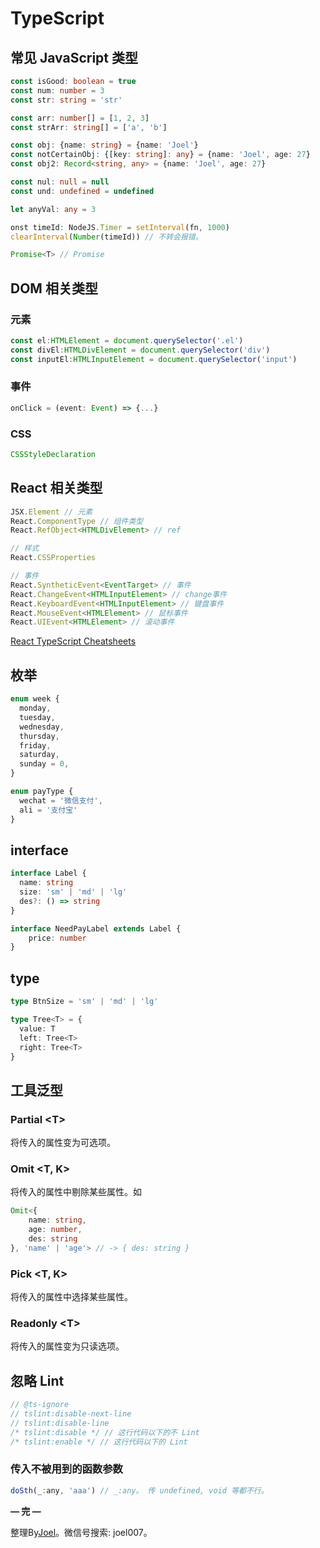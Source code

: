 # TypeScript

## 常见 JavaScript 类型
```ts
const isGood: boolean = true
const num: number = 3
const str: string = 'str'

const arr: number[] = [1, 2, 3]
const strArr: string[] = ['a', 'b']

const obj: {name: string} = {name: 'Joel'}
const notCertainObj: {[key: string]: any} = {name: 'Joel', age: 27}
const obj2: Record<string, any> = {name: 'Joel', age: 27}

const nul: null = null
const und: undefined = undefined

let anyVal: any = 3

onst timeId: NodeJS.Timer = setInterval(fn, 1000)
clearInterval(Number(timeId)) // 不转会报错。

Promise<T> // Promise
```

## DOM 相关类型
### 元素
```ts
const el:HTMLElement = document.querySelector('.el')
const divEl:HTMLDivElement = document.querySelector('div')
const inputEl:HTMLInputElement = document.querySelector('input')
```

### 事件
```ts
onClick = (event: Event) => {...}
```

### CSS
```ts
CSSStyleDeclaration
```

## React 相关类型
```ts
JSX.Element // 元素
React.ComponentType // 组件类型 
React.RefObject<HTMLDivElement> // ref

// 样式
React.CSSProperties

// 事件
React.SyntheticEvent<EventTarget> // 事件
React.ChangeEvent<HTMLInputElement> // change事件
React.KeyboardEvent<HTMLInputElement> // 键盘事件
React.MouseEvent<HTMLElement> // 鼠标事件
React.UIEvent<HTMLElement> // 滚动事件
```

[React TypeScript Cheatsheets](https://react-typescript-cheatsheet.netlify.app/)

## 枚举
```ts
enum week {
  monday,
  tuesday,
  wednesday,
  thursday,
  friday,
  saturday,
  sunday = 0,
}

enum payType {
  wechat = '微信支付',
  ali = '支付宝'
}
```

## interface
```ts
interface Label {
  name: string
  size: 'sm' | 'md' | 'lg'
  des?: () => string
}

interface NeedPayLabel extends Label {
	price: number
}
```

## type
```ts
type BtnSize = 'sm' | 'md' | 'lg'

type Tree<T> = {
  value: T
  left: Tree<T>
  right: Tree<T>
}
```

## 工具泛型
### Partial \<T>
将传入的属性变为可选项。

### Omit \<T, K>
将传入的属性中剔除某些属性。如

```ts
Omit<{
	name: string,
	age: number, 
	des: string
}, 'name' | 'age'> // -> { des: string }
```

### Pick \<T, K>
将传入的属性中选择某些属性。

### Readonly \<T>
将传入的属性变为只读选项。

## 忽略 Lint
```ts
// @ts-ignore
// tslint:disable-next-line
// tslint:disable-line
/* tslint:disable */ // 这行代码以下的不 Lint
/* tslint:enable */ // 这行代码以下的 Lint
```
### 传入不被用到的函数参数

```js
doSth(_:any, 'aaa') // _:any。 传 undefined, void 等都不行。
```

**— 完 —**

整理By[Joel](https://github.com/iamjoel)。微信号搜索: joel007。